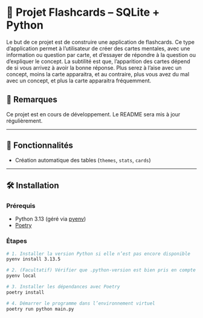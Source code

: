 # 🎴 Projet Flashcards – SQLite + Python

Le but de ce projet est de construire une application de flashcards. Ce type d’application permet à
l’utilisateur de créer des cartes mentales, avec une information ou question par carte, et d’essayer
de répondre à la question ou d’expliquer le concept. La subtilité est que, l’apparition des cartes
dépend de si vous arrivez à avoir la bonne réponse. Plus serez à l’aise avec un concept, moins la
carte apparaitra, et au contraire, plus vous avez du mal avec un concept, et plus la carte apparaitra
fréquemment.

## 📌 Remarques
Ce projet est en cours de développement. Le README sera mis à jour régulièrement.

---

## 🚀 Fonctionnalités
- Création automatique des tables (`themes`, `stats`, `cards`)

---

## 🛠️ Installation

### Prérequis

- Python 3.13 (géré via [pyenv](https://github.com/pyenv/pyenv))
- [Poetry](https://python-poetry.org/)

### Étapes

```bash
# 1. Installer la version Python si elle n’est pas encore disponible
pyenv install 3.13.5

# 2. (Facultatif) Vérifier que .python-version est bien pris en compte
pyenv local

# 3. Installer les dépendances avec Poetry
poetry install

# 4. Démarrer le programme dans l’environnement virtuel
poetry run python main.py